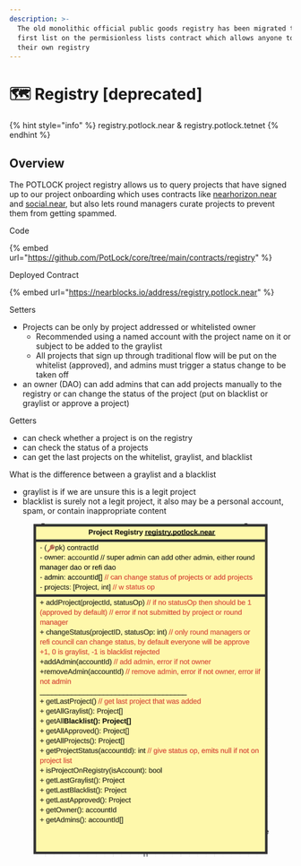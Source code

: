 ```yaml
---
description: >-
  The old monolithic official public goods registry has been migrated to the
  first list on the permisionless lists contract which allows anyone to create
  their own registry
---
```


# 🗺️ Registry \[deprecated]

{% hint style="info" %}
registry.potlock.near & registry.potlock.tetnet
{% endhint %}

## Overview

The POTLOCK project registry allows us to query projects that have signed up to our project onboarding which uses contracts like [nearhorizon.near](https://nearblocks.io/address/nearhorizon.near) and [social.near](https://nearblocks.io/address/social.near), but also lets round managers curate projects to prevent them from getting spammed.



Code&#x20;

{% embed url="https://github.com/PotLock/core/tree/main/contracts/registry" %}



Deployed Contract

{% embed url="https://nearblocks.io/address/registry.potlock.near" %}

Setters

* Projects can be only by project addressed or whitelisted owner
  * Recommended using a named account with the project name on it or subject to be added to the graylist
  * All projects that sign up through traditional flow will be put on the whitelist (approved), and admins must trigger a status change to be taken off
* an owner (DAO) can add admins that can add projects manually to the registry or can change the status of the project (put on blacklist or graylist or approve a project)

Getters

* can check whether a project is on the  registry
* can check the status of a projects
* can get the last projects on the whitelist, graylist, and blacklist

What is the difference between a graylist and a blacklist

* graylist is if we are unsure this is a legit project
* blacklist is surely not a legit project, it also may be a personal account, spam, or contain inappropriate content

<figure><img src="../.gitbook/assets/Screenshot 2023-08-25 at 6.20.30 PM.png" alt=""><figcaption></figcaption></figure>



